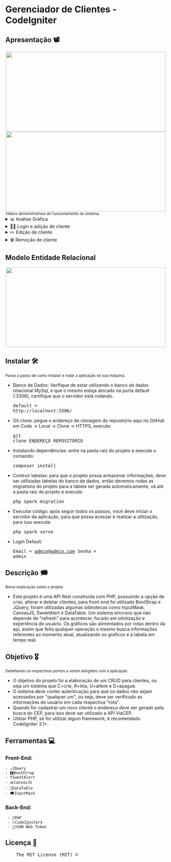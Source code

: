 # Gerenciador de Clientes - CodeIgniter
## Apresentação 📽️
<div align="center">
  <img src="https://github.com/yanrodrigues205/AMZMP-CodeIgniter/assets/92941649/a67f3ee9-cfdf-4f95-97c1-8762fd12ca06" width="500" height="250"/>
  <img src="https://github.com/yanrodrigues205/AMZMP-CodeIgniter/assets/92941649/64d8de75-658a-4583-b84d-e2c1cc3dba38" width="500" height="250"/>
</div>
<sub>Vídeos demonstrativos do funcionamento do sistema.</sub>

<details>
  <summary>📊 Análise Gráfica</summary>
https://github.com/yanrodrigues205/AMZMP-CodeIgniter/assets/92941649/b400e17a-9d68-4f67-8166-aace6346db28
</details>

<details>
  <summary>👨‍💻 Login e adição de cliente</summary>
https://github.com/yanrodrigues205/AMZMP-CodeIgniter/assets/92941649/dc50af2a-2383-4cb6-9007-cca98c0ecf92
</details>

<details>
  <summary>✏️ Edição de cliente</summary>
https://github.com/yanrodrigues205/AMZMP-CodeIgniter/assets/92941649/0ea52eb1-2740-410d-a3b5-c330d96ef708
</details>

<details>
  <summary>🗑️ Remoção de cliente</summary>
https://github.com/yanrodrigues205/AMZMP-CodeIgniter/assets/92941649/eed346b4-8217-4cd9-a05c-8fe7d7f0c00f
</details>

## Modelo Entidade Relacional
<div align="center">
  <img src="https://github.com/yanrodrigues205/Gerenciador-CodeIgniter/assets/92941649/eb081614-eeff-4e74-884d-32c79ef806a4" width="500" height="250"/>
</div>





## Instalar 🛠️
<sub>Passo a passo de como instalar e rodar a aplicação na sua máquina.</sub>
- Banco de Dados: Verifique de estar utilizando o banco de dados relacional MySql, e que o mesmo esteja alocado na porta default (:3306), certifique que o servidor está rodando. <pre>default = http://localhost:3306/ </pre>
- Git clone: pegue o endereço de clonagem do repositório aqui no GitHub em Code -> Local -> Clone -> HTTPS, execute: <pre>git clone ENDEREÇO_REPOSITÓRIO</pre>
- Instalando dependências: entre na pasta raiz do projeto e execute o comando: <pre>composer install</pre>
- Contruir tabelas: para que o projeto possa armazenar informações, deve ser utilizadas tabelas do banco de dados, então devemos rodas as migrations do projeto para a tabela ser gerada automaticamente, vá até a pasta raiz do projeto e execute: <pre>php spark migration</pre>
- Executar código: após seguir todos os passos, você deve iniciar o servidor da aplicação, para que possa acessar e realizar a utilização, para isso execute: <pre>php spark serve</pre>
- Login Default: <pre>Email = admin@admin.com
 Senha = admin</pre>

 ## Descrição 🗯️
 <sub>Breve explicação sobre o projeto</sub>
 - Este projeto é uma API Rest construída com PHP, possuindo a opção de criar, alterar e deletar clientes, para front-end foi utilizado BootStrap e JQuery, foram utilizadas algumas bibliotecas como InputMask, CanvasJS, SweetAlert e DataTable. Um sistema síncrono que não depende de "refresh" para acontecer, focado em otimização e experiência do usuário. Os gráficos são alimentados por rotas dentro da api, assim que feita qualquer operação o mesmo busca informações referentes ao momento atual, atualizando os grafícos e a tabela em tempo real. 

## Objetivo 🎖️
<sub>Detalhando os respectivos pontos a serem atingidos com a aplicação.</sub>
- O objetivo do projeto foi a elaboração de um CRUD para clientes, ou seja um sistema que C=crie, R=leia, U=altere e D=apague.
- O sistema deve conter autenticação para que os dados não sejam acessados por "qualquer um", ou seja, deve ser verificado as informações de usuário em cada respectiva "rota".
- Quando for cadastrar um novo cliente o endereço deve ser gerado pela busca do CEP, para isso deve ser utilizado a API ViaCEP.
- Utilzar PHP, se for utilizar algum framework, é recomendado CodeIgniter 3.1+.

## Ferramentas 💻
### Front-End:
    - ☕JQuery
    - 🅱️BootStrap
    - ‼️SweetAlert
    - 📊CanvasJS
    - 📅DataTable
    - 🗯️InputMask
### Back-End:
     - 🐘PHP
     - 🔥CodeIgniter4
     - 💱JSON Web Token

## Licença 🔑
  <pre>
    The MIT License (MIT) &copy;
  </pre>
      

  
